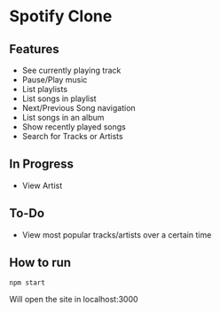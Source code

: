 # Spotify Clone

## Features
- See currently playing track
- Pause/Play music
- List playlists
- List songs in playlist
- Next/Previous Song navigation
- List songs in an album
- Show recently played songs
- Search for Tracks or Artists

## In Progress
- View Artist

## To-Do
- View most popular tracks/artists over a certain time
## How to run

`npm start`

Will open the site in localhost:3000